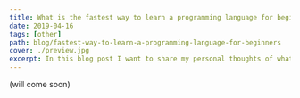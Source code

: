 ```yaml
---
title: What is the fastest way to learn a programming language for beginners?
date: 2019-04-16
tags: [other]
path: blog/fastest-way-to-learn-a-programming-language-for-beginners
cover: ./preview.jpg
excerpt: In this blog post I want to share my personal thoughts of what I think is the best way for beginners to learn a new programming language.
---
```


(will come soon)








